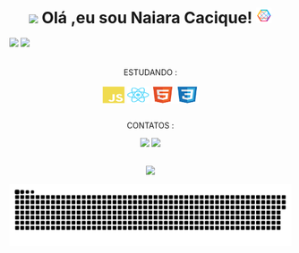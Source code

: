
<h1 align="center">
 <img src="https://media.giphy.com/media/hvRJCLFzcasrR4ia7z/giphy.gif" width="28">
Olá ,eu sou Naiara Cacique! 
  <img src='https://github.com/Nai-cacique/Nai-cacique/blob/main/icons8-connect-develop-48.png'width="28">
</h1>

  <img height="180em" src="https://github-readme-stats.vercel.app/api?username=Nai-cacique&show_icons=true&theme=synthwave&include_all_commits=true&count_private=true"/>
  <img height="180em" src="https://github-readme-stats.vercel.app/api/top-langs/?username=Nai-cacique&layout=compact&langs_count=7&theme=synthwave"/>
</div>


<div style="display: inline_block"><br>

<div align="center""><br>
  ESTUDANDO :

<div align="center">
<div style="display: inline_block"><br>
  <img align="center" alt="Nai-Js" height="30" width="40" src="https://raw.githubusercontent.com/devicons/devicon/master/icons/javascript/javascript-plain.svg">
  <img align="center" alt="Nai-React" height="30" width="40" src="https://raw.githubusercontent.com/devicons/devicon/master/icons/react/react-original.svg">
  <img align="center" alt="Nai -HTML" height="30" width="40" src="https://raw.githubusercontent.com/devicons/devicon/master/icons/html5/html5-original.svg">
  <img align="center" alt="Nai-CSS" height="30" width="40" src="https://raw.githubusercontent.com/devicons/devicon/master/icons/css3/css3-original.svg">
  </div>
 </div>
</br>

CONTATOS :
<div align="center"">
<a href = "mailto:naiaracacique@gmail.com"><img src="https://img.shields.io/badge/-Gmail-%23333?style=for-the-badge&logo=gmail&logoColor=white" destino ="_blank"></a>
<a href="https://www.linkedin.com/in/naiara-lana-cacique-277a3624a/" target="_blank"><img src="https://img.shields.io/badge/LinkedIn-0077B5?style=for-the-badge&logo=linkedin&logoColor=white" target="_blank"></a>

</div>
</br>
<p align="center">   <img alingn="center" src="https://profile-counter.glitch.me/Nai-cacique/count.svg" /></p>

![ Animação de cobra ](https://github.com/Nai-cacique/Nai-cacique/blob/output/github-contribution-grid-snake.svg)

